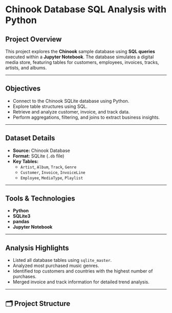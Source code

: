 #  Chinook Database SQL Analysis with Python

##  Project Overview

This project explores the **Chinook** sample database using **SQL queries** executed within a **Jupyter Notebook**. The database simulates a digital media store, featuring tables for customers, employees, invoices, tracks, artists, and albums.

---

##  Objectives

- Connect to the Chinook SQLite database using Python.
- Explore table structures using SQL.
- Retrieve and analyze customer, invoice, and track data.
- Perform aggregations, filtering, and joins to extract business insights.

---

## Dataset Details


- **Source:** Chinook Database
- **Format:** SQLite (`.db` file)
- **Key Tables:**
  - `Artist`, `Album`, `Track`, `Genre`
  - `Customer`, `Invoice`, `InvoiceLine`
  - `Employee`, `MediaType`, `Playlist`

---

## Tools & Technologies

- **Python**
- **SQLite3**
- **pandas**
- **Jupyter Notebook**

---

##  Analysis Highlights

- Listed all database tables using `sqlite_master`.
- Analyzed most purchased music genres.
- Identified top customers and countries with the highest number of purchases.
- Merged invoice and track information for detailed trend analysis.

---

## 🗂 Project Structure

